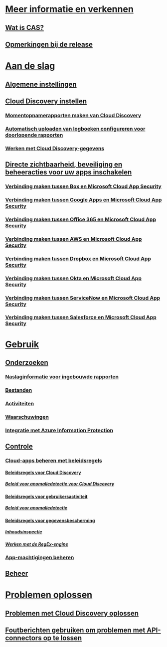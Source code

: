 # [Meer informatie en verkennen](what-is-cloud-app-security.md)
## [Wat is CAS?](what-is-cloud-app-security.md)
## [Opmerkingen bij de release](release-notes.md)
# [Aan de slag](getting-started-with-cloud-app-security.md)
## [Algemene instellingen](general-setup.md)
## [Cloud Discovery instellen](set-up-cloud-discovery.md)
### [Momentopnamerapporten maken van Cloud Discovery](create-snapshot-cloud-discovery-reports.md)
### [Automatisch uploaden van logboeken configureren voor doorlopende rapporten](configure-automatic-log-upload-for-continuous-reports.md)
### [Werken met Cloud Discovery-gegevens](working-with-cloud-discovery-data.md)
## [Directe zichtbaarheid, beveiliging en beheeracties voor uw apps inschakelen](enable-instant-visibility-protection-and-governance-actions-for-your-apps.md)
### [Verbinding maken tussen Box en Microsoft Cloud App Security](connect-box-to-microsoft-cloud-app-security.md)
### [Verbinding maken tussen Google Apps en Microsoft Cloud App Security](connect-google-apps-to-microsoft-cloud-app-security.md)
### [Verbinding maken tussen Office 365 en Microsoft Cloud App Security](connect-office-365-to-microsoft-cloud-app-security.md)
### [Verbinding maken tussen AWS en Microsoft Cloud App Security](connect-aws-to-microsoft-cloud-app-security.md)
### [Verbinding maken tussen Dropbox en Microsoft Cloud App Security](connect-dropbox-to-microsoft-cloud-app-security.md)
### [Verbinding maken tussen Okta en Microsoft Cloud App Security](connect-okta-to-microsoft-cloud-app-security.md)
### [Verbinding maken tussen ServiceNow en Microsoft Cloud App Security](connect-servicenow-to-microsoft-cloud-app-security.md)
### [Verbinding maken tussen Salesforce en Microsoft Cloud App Security](connect-salesforce-to-microsoft-cloud-app-security.md)
# [Gebruik](daily-activities-to-protect-your-cloud-environment.md)
## [Onderzoeken](investigate.md)
### [Naslaginformatie voor ingebouwde rapporten](built-in-report-reference.md)
### [Bestanden](file-filters.md)
### [Activiteiten](activity-filters.md)
### [Waarschuwingen](monitor-alerts.md)
### [Integratie met Azure Information Protection](azip-integration.md)
## [Controle](control.md)
### [Cloud-apps beheren met beleidsregels](control-cloud-apps-with-policies.md)
#### [Beleidsregels voor Cloud Discovery](cloud-discovery-policies.md)
##### [Beleid voor anomaliedetectie voor Cloud Discovery](cloud-discovery-anomaly-detection-policy.md)
#### [Beleidsregels voor gebruikersactiviteit](user-activity-policies.md)
##### [Beleid voor anomaliedetectie](anomaly-detection-policy.md)
#### [Beleidsregels voor gegevensbescherming](data-protection-policies.md)
##### [Inhoudsinspectie](content-inspection.md)
##### [Werken met de RegEx-engine](working-with-the-regex-engine.md)
### [App-machtigingen beheren](manage-app-permissions.md)
## [Beheer](governance-actions.md)
# [Problemen oplossen](troubleshooting.md)
## [Problemen met Cloud Discovery oplossen](troubleshooting-cloud-discovery.md)
## [Foutberichten gebruiken om problemen met API-connectors op te lossen](troubleshooting-api-connectors-using-error-messages.md)

<!--HONumber=Nov16_HO4-->



